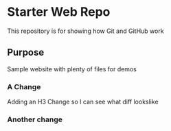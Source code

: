 # Starter Web Repo

This repository is for showing how Git and GitHub work

## Purpose

Sample website with plenty of files for demos

### A Change

Adding an H3 Change so I can see what diff lookslike

### Another change
